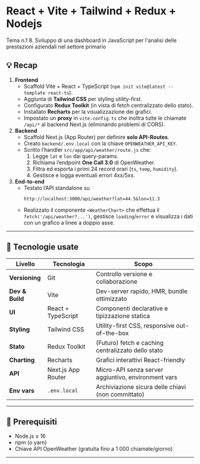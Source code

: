 # React + Vite + Tailwind + Redux + Nodejs

Tema n.1 
8. Sviluppo di una dashboard in JavaScript per l'analisi delle prestazioni aziendali nel settore primario

## 💡 Recap

1. **Frontend**  
   - Scaffold Vite + React + TypeScript (`npm init vite@latest --template react-ts`).  
   - Aggiunta di **Tailwind CSS** per styling utility-first.  
   - Configurato **Redux Toolkit** (in vista di fetch centralizzato dello stato).  
   - Installato **Recharts** per la visualizzazione dei grafici.  
   - Impostato un **proxy** in `vite.config.ts` che inoltra tutte le chiamate `/api/*` al backend Next.js (eliminando problemi di CORS).  
2. **Backend**  
   - Scaffold Next.js (App Router) per definire **solo API-Routes**.  
   - Creato `backend/.env.local` con la chiave `OPENWEATHER_API_KEY`.  
   - Scritto l’handler `src/app/api/weather/route.js` che:  
     1. Legge `lat` e `lon` dai query-params.  
     2. Richiama l’endpoint **One Call 3.0** di OpenWeather.  
     3. Filtra ed esporta i primi 24 record orari (`ts`, `temp`, `humidity`).  
     4. Gestisce e logga eventuali errori 4xx/5xx.  
3. **End-to-end**  
   - Testato l’API standalone su  
     ```
     http://localhost:3000/api/weather?lat=44.5&lon=11.3
     ```  
   - Realizzato il componente `<WeatherChart>` che effettua il `fetch('/api/weather?...')`, gestisce `loading`/`error` e visualizza i dati con un grafico a linee a doppio asse.

---

## 🚀 Tecnologie usate

| Livello       | Tecnologia                  | Scopo                                                |
|---------------|-----------------------------|------------------------------------------------------|
| **Versioning**| Git                         | Controllo versione e collaborazione                  |
| **Dev & Build** | Vite                      | Dev-server rapido, HMR, bundle ottimizzato           |
| **UI**        | React + TypeScript          | Componenti declarative e tipizzazione statica        |
| **Styling**   | Tailwind CSS                | Utility-first CSS, responsive out-of-the-box         |
| **Stato**     | Redux Toolkit               | (Futuro) fetch e caching centralizzato dello stato   |
| **Charting**  | Recharts                    | Grafici interattivi React-friendly                   |
| **API**       | Next.js App Router          | Micro-API senza server aggiuntivo, environment vars  |
| **Env vars**  | `.env.local`                | Archiviazione sicura delle chiavi (non committato)   |

---

## 🔧 Prerequisiti

- Node.js ≥ 16  
- npm (o yarn)  
- Chiave API OpenWeather (gratuita fino a 1 000 chiamate/giorno)

---
